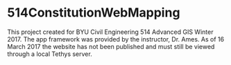 # 514ConstitutionWebMapping

This project created for BYU Civil Engineering 514 Advanced GIS Winter 2017.
The app framework was provided by the instructor, Dr. Ames. As of 16 March 2017
the website has not been published and must still be viewed through a local 
Tethys server. 
